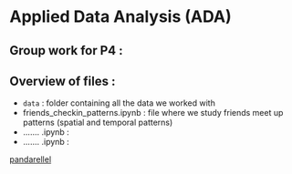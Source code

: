 # Applied Data Analysis (ADA)
## Group work for P4 :


## Overview of files :
- `data` : folder containing all the data we worked with
- friends_checkin_patterns.ipynb : file where we study friends meet up patterns (spatial and temporal patterns)
- ....... .ipynb :
- ....... .ipynb :



[pandarellel](https://pypi.org/project/pandarallel/)

